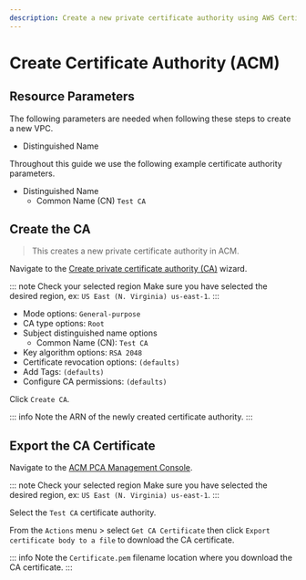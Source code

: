 ```yaml
---
description: Create a new private certificate authority using AWS Certificate Manager.
---
```


# Create Certificate Authority (ACM)

## Resource Parameters

The following parameters are needed when following these steps to create a new VPC.

- Distinguished Name

Throughout this guide we use the following example certificate authority parameters.

- Distinguished Name
  - Common Name (CN) `Test CA`

## Create the CA

> This creates a new private certificate authority in ACM.

Navigate to the [Create private certificate authority (CA)](https://console.aws.amazon.com/acm-pca/home#/wizard) wizard.

::: note Check your selected region
Make sure you have selected the desired region, ex: `US East (N. Virginia) us-east-1`.
:::

- Mode options: `General-purpose`
- CA type options: `Root`
- Subject distinguished name options
  - Common Name (CN): `Test CA`
- Key algorithm options: `RSA 2048`
- Certificate revocation options: `(defaults)`
- Add Tags: `(defaults)`
- Configure CA permissions: `(defaults)`

Click `Create CA`.

::: info
Note the ARN of the newly created certificate authority.
:::

## Export the CA Certificate

Navigate to the [ACM PCA Management Console](https://console.aws.amazon.com/acm-pca/home#/certificateAuthorities).

::: note Check your selected region
Make sure you have selected the desired region, ex: `US East (N. Virginia) us-east-1`.
:::

Select the `Test CA` certificate authority.

From the `Actions` menu > select `Get CA Certificate` then click `Export certificate body to a file` to download the CA certificate.

::: info
Note the `Certificate.pem` filename location where you download the CA certificate.
:::
